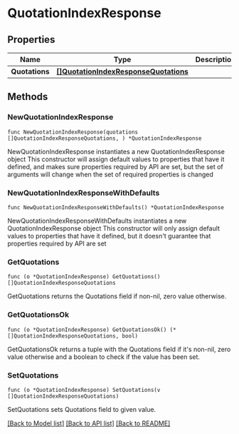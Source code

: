# QuotationIndexResponse

## Properties

Name | Type | Description | Notes
------------ | ------------- | ------------- | -------------
**Quotations** | [**[]QuotationIndexResponseQuotations**](QuotationIndexResponseQuotations.md) |  | 

## Methods

### NewQuotationIndexResponse

`func NewQuotationIndexResponse(quotations []QuotationIndexResponseQuotations, ) *QuotationIndexResponse`

NewQuotationIndexResponse instantiates a new QuotationIndexResponse object
This constructor will assign default values to properties that have it defined,
and makes sure properties required by API are set, but the set of arguments
will change when the set of required properties is changed

### NewQuotationIndexResponseWithDefaults

`func NewQuotationIndexResponseWithDefaults() *QuotationIndexResponse`

NewQuotationIndexResponseWithDefaults instantiates a new QuotationIndexResponse object
This constructor will only assign default values to properties that have it defined,
but it doesn't guarantee that properties required by API are set

### GetQuotations

`func (o *QuotationIndexResponse) GetQuotations() []QuotationIndexResponseQuotations`

GetQuotations returns the Quotations field if non-nil, zero value otherwise.

### GetQuotationsOk

`func (o *QuotationIndexResponse) GetQuotationsOk() (*[]QuotationIndexResponseQuotations, bool)`

GetQuotationsOk returns a tuple with the Quotations field if it's non-nil, zero value otherwise
and a boolean to check if the value has been set.

### SetQuotations

`func (o *QuotationIndexResponse) SetQuotations(v []QuotationIndexResponseQuotations)`

SetQuotations sets Quotations field to given value.



[[Back to Model list]](../README.md#documentation-for-models) [[Back to API list]](../README.md#documentation-for-api-endpoints) [[Back to README]](../README.md)


